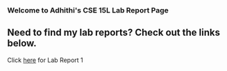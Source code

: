 ### Welcome to Adhithi's CSE 15L Lab Report Page 

## Need to find my lab reports? Check out the links below. 

Click [here](https://adhithinm.github.io/cse15l-lab-reports/labreport1.html) for Lab Report 1
